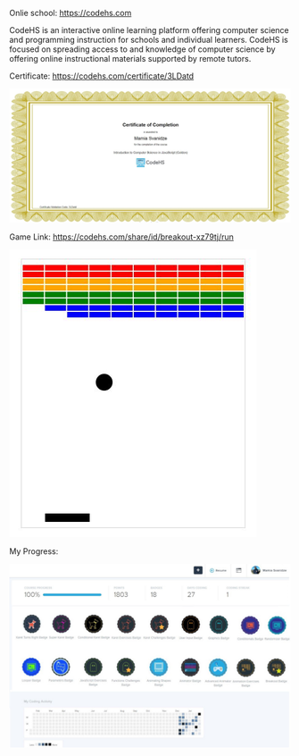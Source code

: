 Onlie school: https://codehs.com

CodeHS is an interactive online learning platform offering computer science and programming instruction for schools and individual learners. CodeHS is focused on spreading access to and knowledge of computer science by offering online instructional materials supported by remote tutors.

Certificate: https://codehs.com/certificate/3LDatd

![Certificate of Completion](/certificate.JPG)

Game Link: https://codehs.com/share/id/breakout-xz79tj/run

![Game](/game.JPG)

My Progress:

![My Progress](/Stats.JPG)